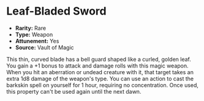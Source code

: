 # Leaf-Bladed Sword

- **Rarity:** Rare
- **Type:** Weapon
- **Attunement:** Yes
- **Source:** Vault of Magic

This thin, curved blade has a bell guard shaped like a curled, golden leaf. You gain a +1 bonus to attack and damage rolls with this magic weapon. When you hit an aberration or undead creature with it, that target takes an extra 1d8 damage of the weapon's type. You can use an action to cast the barkskin spell on yourself for 1 hour, requiring no concentration. Once used, this property can't be used again until the next dawn.
